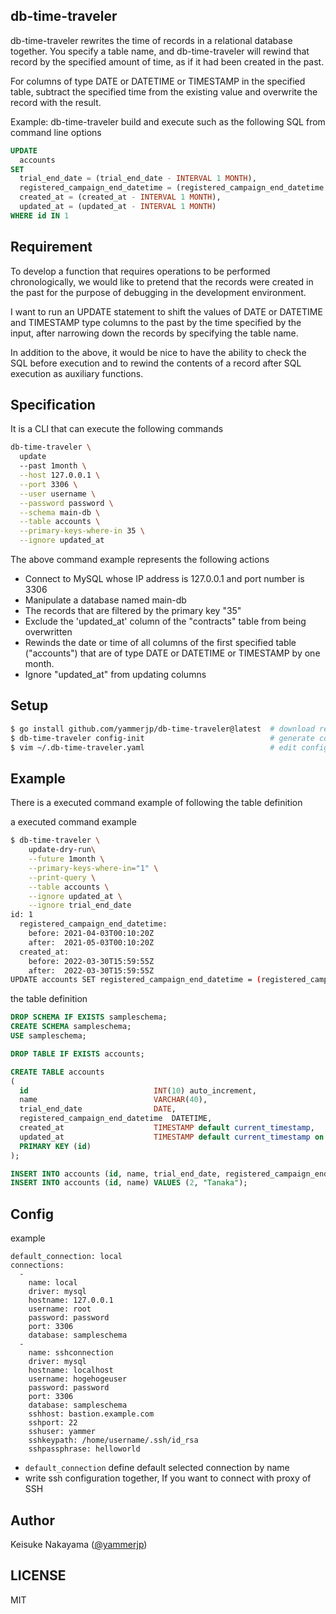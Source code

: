 db-time-traveler
---

db-time-traveler rewrites the time of records in a relational database together.
You specify a table name, and db-time-traveler will rewind that record by the specified amount of time, as if it had been created in the past.

For columns of type DATE or DATETIME or TIMESTAMP in the specified table, subtract the specified time from the existing value and overwrite the record with the result.

Example: db-time-traveler build and execute such as the following SQL from command line options

```sql
UPDATE
  accounts
SET
  trial_end_date = (trial_end_date - INTERVAL 1 MONTH),
  registered_campaign_end_datetime = (registered_campaign_end_datetime - INTERVAL 1 MONTH),
  created_at = (created_at - INTERVAL 1 MONTH),
  updated_at = (updated_at - INTERVAL 1 MONTH)
WHERE id IN 1
```

## Requirement

To develop a function that requires operations to be performed chronologically, we would like to pretend that the records were created in the past for the purpose of debugging in the development environment.

I want to run an UPDATE statement to shift the values of DATE or DATETIME and TIMESTAMP type columns to the past by the time specified by the input, after narrowing down the records by specifying the table name.

In addition to the above, it would be nice to have the ability to check the SQL before execution and to rewind the contents of a record after SQL execution as auxiliary functions.

## Specification

It is a CLI that can execute the following commands

```bash
db-time-traveler \
  update
  --past 1month \
  --host 127.0.0.1 \
  --port 3306 \
  --user username \
  --password password \
  --schema main-db \
  --table accounts \
  --primary-keys-where-in 35 \
  --ignore updated_at
```

The above command example represents the following actions

- Connect to MySQL whose IP address is 127.0.0.1 and port number is 3306
- Manipulate a database named main-db
- The records that are filtered by the primary key "35"
- Exclude the 'updated_at' column of the "contracts" table from being overwritten
- Rewinds the date or time of all columns of the first specified table ("accounts") that are of type DATE or DATETIME or TIMESTAMP by one month.
- Ignore "updated_at" from updating columns

## Setup

```bash
$ go install github.com/yammerjp/db-time-traveler@latest  # download repository and build and install
$ db-time-traveler config-init                            # generate config yaml
$ vim ~/.db-time-traveler.yaml                            # edit config yaml
```

## Example

There is a executed command example of following the table definition

a executed command example

```bash
$ db-time-traveler \
    update-dry-run\
    --future 1month \
    --primary-keys-where-in="1" \
    --print-query \
    --table accounts \
    --ignore updated_at \
    --ignore trial_end_date
id: 1
  registered_campaign_end_datetime:
    before: 2021-04-03T00:10:20Z
    after:  2021-05-03T00:10:20Z
  created_at:
    before: 2022-03-30T15:59:55Z
    after:  2022-03-30T15:59:55Z
UPDATE accounts SET registered_campaign_end_datetime = (registered_campaign_end_datetime + INTERVAL 1 MONTH), created_at = (created_at + INTERVAL 1 MONTH) WHERE (id) IN ( 1 )
```

the table definition

```sql
DROP SCHEMA IF EXISTS sampleschema;
CREATE SCHEMA sampleschema;
USE sampleschema;

DROP TABLE IF EXISTS accounts;

CREATE TABLE accounts
(
  id                            INT(10) auto_increment,
  name                          VARCHAR(40),
  trial_end_date                DATE,
  registered_campaign_end_datetime  DATETIME,
  created_at                    TIMESTAMP default current_timestamp,
  updated_at                    TIMESTAMP default current_timestamp on update current_timestamp,
  PRIMARY KEY (id)
);

INSERT INTO accounts (id, name, trial_end_date, registered_campaign_end_datetime) VALUES (1, "Nagaoka", "2022-05-30", "2022-04-03 00:10:20");
INSERT INTO accounts (id, name) VALUES (2, "Tanaka");
```

## Config

example

```
default_connection: local
connections:
  -
    name: local
    driver: mysql
    hostname: 127.0.0.1
    username: root
    password: password
    port: 3306
    database: sampleschema
  -
    name: sshconnection
    driver: mysql
    hostname: localhost
    username: hogehogeuser
    password: password
    port: 3306
    database: sampleschema
    sshhost: bastion.example.com
    sshport: 22
    sshuser: yammer
    sshkeypath: /home/username/.ssh/id_rsa
    sshpassphrase: helloworld
```

- `default_connection` define default selected connection by name
- write ssh configuration together, If you want to connect with proxy of SSH

## Author

Keisuke Nakayama ([@yammerjp](https://github.com/yammerjp))

## LICENSE

MIT
